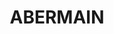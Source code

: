 ---
lastmod: '2025-04-06T06:05:20+00:00'
latitude: -32.785207
layout: suburb
longitude: 151.453148
postcode: '2326'
state: NSW
title: ABERMAIN
url: /nsw/abermain/
---